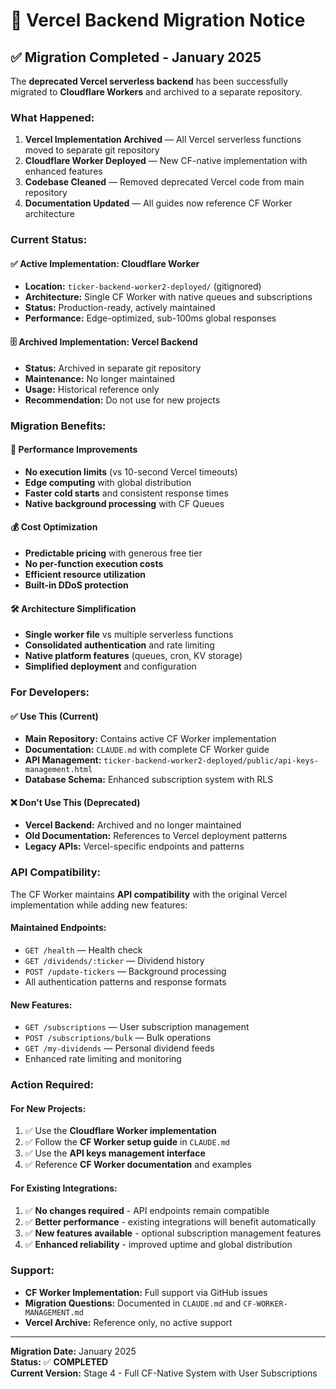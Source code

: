 # 🚨 Vercel Backend Migration Notice

## ✅ Migration Completed - January 2025

The **deprecated Vercel serverless backend** has been successfully migrated to **Cloudflare Workers** and archived to a separate repository.

### What Happened:
1. **Vercel Implementation Archived** — All Vercel serverless functions moved to separate git repository
2. **Cloudflare Worker Deployed** — New CF-native implementation with enhanced features
3. **Codebase Cleaned** — Removed deprecated Vercel code from main repository
4. **Documentation Updated** — All guides now reference CF Worker architecture

### Current Status:

#### ✅ **Active Implementation: Cloudflare Worker**
- **Location:** `ticker-backend-worker2-deployed/` (gitignored)
- **Architecture:** Single CF Worker with native queues and subscriptions
- **Status:** Production-ready, actively maintained
- **Performance:** Edge-optimized, sub-100ms global responses

#### 🗄️ **Archived Implementation: Vercel Backend**  
- **Status:** Archived in separate git repository
- **Maintenance:** No longer maintained
- **Usage:** Historical reference only
- **Recommendation:** Do not use for new projects

### Migration Benefits:

#### 🚀 **Performance Improvements**
- **No execution limits** (vs 10-second Vercel timeouts)
- **Edge computing** with global distribution
- **Faster cold starts** and consistent response times
- **Native background processing** with CF Queues

#### 💰 **Cost Optimization**
- **Predictable pricing** with generous free tier
- **No per-function execution costs**
- **Efficient resource utilization**
- **Built-in DDoS protection**

#### 🛠️ **Architecture Simplification**
- **Single worker file** vs multiple serverless functions
- **Consolidated authentication** and rate limiting
- **Native platform features** (queues, cron, KV storage)
- **Simplified deployment** and configuration

### For Developers:

#### ✅ **Use This (Current)**
- **Main Repository:** Contains active CF Worker implementation
- **Documentation:** `CLAUDE.md` with complete CF Worker guide
- **API Management:** `ticker-backend-worker2-deployed/public/api-keys-management.html`
- **Database Schema:** Enhanced subscription system with RLS

#### ❌ **Don't Use This (Deprecated)**
- **Vercel Backend:** Archived and no longer maintained
- **Old Documentation:** References to Vercel deployment patterns
- **Legacy APIs:** Vercel-specific endpoints and patterns

### API Compatibility:

The CF Worker maintains **API compatibility** with the original Vercel implementation while adding new features:

#### **Maintained Endpoints:**
- `GET /health` — Health check
- `GET /dividends/:ticker` — Dividend history
- `POST /update-tickers` — Background processing
- All authentication patterns and response formats

#### **New Features:**
- `GET /subscriptions` — User subscription management  
- `POST /subscriptions/bulk` — Bulk operations
- `GET /my-dividends` — Personal dividend feeds
- Enhanced rate limiting and monitoring

### Action Required:

#### **For New Projects:**
1. ✅ Use the **Cloudflare Worker implementation**
2. ✅ Follow the **CF Worker setup guide** in `CLAUDE.md`
3. ✅ Use the **API keys management interface**
4. ✅ Reference **CF Worker documentation** and examples

#### **For Existing Integrations:**
1. ✅ **No changes required** - API endpoints remain compatible
2. ✅ **Better performance** - existing integrations will benefit automatically
3. ✅ **New features available** - optional subscription management features
4. ✅ **Enhanced reliability** - improved uptime and global distribution

### Support:

- **CF Worker Implementation:** Full support via GitHub issues
- **Migration Questions:** Documented in `CLAUDE.md` and `CF-WORKER-MANAGEMENT.md`  
- **Vercel Archive:** Reference only, no active support

---

**Migration Date:** January 2025  
**Status:** ✅ **COMPLETED**  
**Current Version:** Stage 4 - Full CF-Native System with User Subscriptions